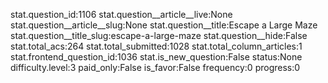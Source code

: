 stat.question_id:1106
stat.question__article__live:None
stat.question__article__slug:None
stat.question__title:Escape a Large Maze
stat.question__title_slug:escape-a-large-maze
stat.question__hide:False
stat.total_acs:264
stat.total_submitted:1028
stat.total_column_articles:1
stat.frontend_question_id:1036
stat.is_new_question:False
status:None
difficulty.level:3
paid_only:False
is_favor:False
frequency:0
progress:0
